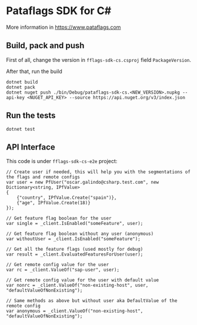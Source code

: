 # Pataflags SDK for C#

More information in https://www.pataflags.com

## Build, pack and push
First of all, change the version in `fflags-sdk-cs.csproj` field `PackageVersion`.

After that, run the build

    dotnet build
    dotnet pack
    dotnet nuget push ./bin/Debug/pataflags-sdk-cs.<NEW_VERSION>.nupkg --api-key <NUGET_API_KEY> --source https://api.nuget.org/v3/index.json

## Run the tests
    dotnet test

## API Interface
This code is under `fflags-sdk-cs-e2e` project:

    // Create user if needed, this will help you with the segmentations of the flags and remote configs
    var user = new PfUser("oscar.galindo@csharp.test.com", new Dictionary<string, IPfValue> 
    {
        {"country", IPfValue.Create("spain")},
        {"age", IPfValue.Create(18)}
    });
    
    // Get feature flag boolean for the user
    var single = _client.IsEnabled("someFeature", user);
    
    // Get feature flag boolean without any user (anonymous)
    var withoutUser = _client.IsEnabled("someFeature");
    
    // Get all the feature flags (used mostly for debug)
    var result = _client.EvaluatedFeaturesForUser(user); 
    
    // Get remote config value for the user
    var rc = _client.ValueOf("sap-user", user); 
    
    // Get remote config value for the user with default value
    var nonrc = _client.ValueOf("non-existing-host", user, "defaultValueOfNonExisting");
    
    // Same methods as above but without user aka DefaultValue of the remote config 
    var anonymous = _client.ValueOf("non-existing-host", "defaultValueOfNonExisting"); 
